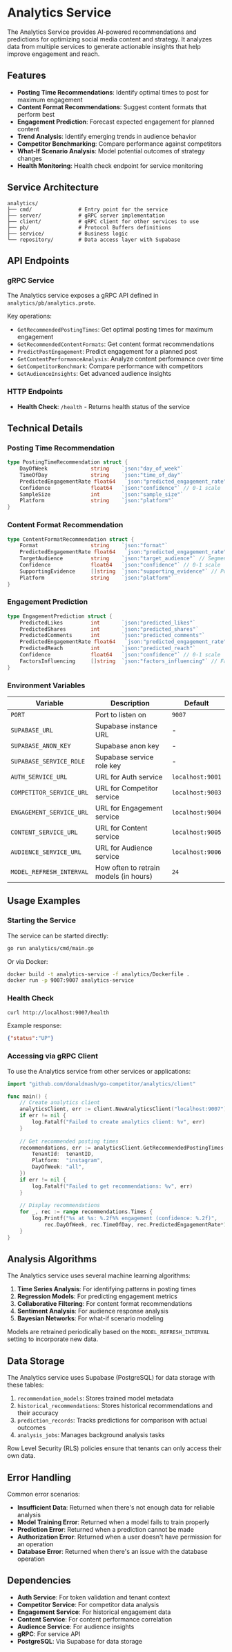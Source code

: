 # Analytics Service

The Analytics Service provides AI-powered recommendations and predictions for optimizing social media content and strategy. It analyzes data from multiple services to generate actionable insights that help improve engagement and reach.

## Features

- **Posting Time Recommendations**: Identify optimal times to post for maximum engagement
- **Content Format Recommendations**: Suggest content formats that perform best
- **Engagement Prediction**: Forecast expected engagement for planned content
- **Trend Analysis**: Identify emerging trends in audience behavior
- **Competitor Benchmarking**: Compare performance against competitors
- **What-If Scenario Analysis**: Model potential outcomes of strategy changes
- **Health Monitoring**: Health check endpoint for service monitoring

## Service Architecture

```
analytics/
├── cmd/               # Entry point for the service
├── server/            # gRPC server implementation
├── client/            # gRPC client for other services to use
├── pb/                # Protocol Buffers definitions
├── service/           # Business logic
└── repository/        # Data access layer with Supabase
```

## API Endpoints

### gRPC Service

The Analytics service exposes a gRPC API defined in `analytics/pb/analytics.proto`.

Key operations:
- `GetRecommendedPostingTimes`: Get optimal posting times for maximum engagement
- `GetRecommendedContentFormats`: Get content format recommendations
- `PredictPostEngagement`: Predict engagement for a planned post
- `GetContentPerformanceAnalysis`: Analyze content performance over time
- `GetCompetitorBenchmark`: Compare performance with competitors
- `GetAudienceInsights`: Get advanced audience insights

### HTTP Endpoints

- **Health Check**: `/health` - Returns health status of the service

## Technical Details

### Posting Time Recommendation

```go
type PostingTimeRecommendation struct {
    DayOfWeek              string    `json:"day_of_week"`
    TimeOfDay              string    `json:"time_of_day"`
    PredictedEngagementRate float64   `json:"predicted_engagement_rate"`
    Confidence             float64   `json:"confidence"` // 0-1 scale
    SampleSize             int       `json:"sample_size"`
    Platform               string    `json:"platform"`
}
```

### Content Format Recommendation

```go
type ContentFormatRecommendation struct {
    Format                 string    `json:"format"`
    PredictedEngagementRate float64   `json:"predicted_engagement_rate"`
    TargetAudience         string    `json:"target_audience"` // Segment ID or name
    Confidence             float64   `json:"confidence"` // 0-1 scale
    SupportingEvidence     []string  `json:"supporting_evidence"` // Post IDs that performed well
    Platform               string    `json:"platform"`
}
```

### Engagement Prediction

```go
type EngagementPrediction struct {
    PredictedLikes         int       `json:"predicted_likes"`
    PredictedShares        int       `json:"predicted_shares"`
    PredictedComments      int       `json:"predicted_comments"`
    PredictedEngagementRate float64   `json:"predicted_engagement_rate"`
    PredictedReach         int       `json:"predicted_reach"`
    Confidence             float64   `json:"confidence"` // 0-1 scale
    FactorsInfluencing     []string  `json:"factors_influencing"` // Factors affecting prediction
}
```

### Environment Variables

| Variable | Description | Default |
|----------|-------------|---------|
| `PORT` | Port to listen on | `9007` |
| `SUPABASE_URL` | Supabase instance URL | - |
| `SUPABASE_ANON_KEY` | Supabase anon key | - |
| `SUPABASE_SERVICE_ROLE` | Supabase service role key | - |
| `AUTH_SERVICE_URL` | URL for Auth service | `localhost:9001` |
| `COMPETITOR_SERVICE_URL` | URL for Competitor service | `localhost:9003` |
| `ENGAGEMENT_SERVICE_URL` | URL for Engagement service | `localhost:9004` |
| `CONTENT_SERVICE_URL` | URL for Content service | `localhost:9005` |
| `AUDIENCE_SERVICE_URL` | URL for Audience service | `localhost:9006` |
| `MODEL_REFRESH_INTERVAL` | How often to retrain models (in hours) | `24` |

## Usage Examples

### Starting the Service

The service can be started directly:

```bash
go run analytics/cmd/main.go
```

Or via Docker:

```bash
docker build -t analytics-service -f analytics/Dockerfile .
docker run -p 9007:9007 analytics-service
```

### Health Check

```bash
curl http://localhost:9007/health
```

Example response:
```json
{"status":"UP"}
```

### Accessing via gRPC Client

To use the Analytics service from other services or applications:

```go
import "github.com/donaldnash/go-competitor/analytics/client"

func main() {
    // Create analytics client
    analyticsClient, err := client.NewAnalyticsClient("localhost:9007")
    if err != nil {
        log.Fatalf("Failed to create analytics client: %v", err)
    }
    
    // Get recommended posting times
    recommendations, err := analyticsClient.GetRecommendedPostingTimes(ctx, &pb.RecommendedPostingTimesRequest{
        TenantId:  tenantID,
        Platform:  "instagram",
        DayOfWeek: "all",
    })
    if err != nil {
        log.Fatalf("Failed to get recommendations: %v", err)
    }
    
    // Display recommendations
    for _, rec := range recommendations.Times {
        log.Printf("%s at %s: %.2f%% engagement (confidence: %.2f)",
            rec.DayOfWeek, rec.TimeOfDay, rec.PredictedEngagementRate*100, rec.Confidence)
    }
}
```

## Analysis Algorithms

The Analytics service uses several machine learning algorithms:

1. **Time Series Analysis**: For identifying patterns in posting times
2. **Regression Models**: For predicting engagement metrics
3. **Collaborative Filtering**: For content format recommendations
4. **Sentiment Analysis**: For audience response analysis
5. **Bayesian Networks**: For what-if scenario modeling

Models are retrained periodically based on the `MODEL_REFRESH_INTERVAL` setting to incorporate new data.

## Data Storage

The Analytics service uses Supabase (PostgreSQL) for data storage with these tables:

1. `recommendation_models`: Stores trained model metadata
2. `historical_recommendations`: Stores historical recommendations and their accuracy
3. `prediction_records`: Tracks predictions for comparison with actual outcomes
4. `analysis_jobs`: Manages background analysis tasks

Row Level Security (RLS) policies ensure that tenants can only access their own data.

## Error Handling

Common error scenarios:

- **Insufficient Data**: Returned when there's not enough data for reliable analysis
- **Model Training Error**: Returned when a model fails to train properly
- **Prediction Error**: Returned when a prediction cannot be made
- **Authorization Error**: Returned when a user doesn't have permission for an operation
- **Database Error**: Returned when there's an issue with the database operation

## Dependencies

- **Auth Service**: For token validation and tenant context
- **Competitor Service**: For competitor data analysis
- **Engagement Service**: For historical engagement data
- **Content Service**: For content performance correlation
- **Audience Service**: For audience insights
- **gRPC**: For service API
- **PostgreSQL**: Via Supabase for data storage 
